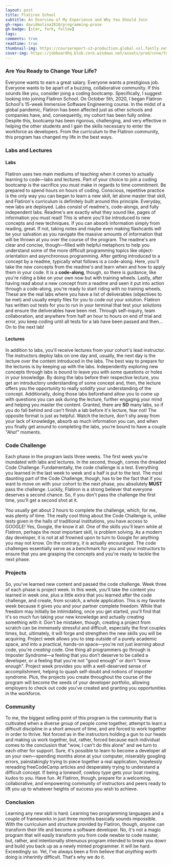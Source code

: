 ```yaml
---
layout: post
title: Flatiron School  
subtitle: An Overview of My Experience and Why You Should Join
gh-repo: davidmolina2810/programming-prose
gh-badge: [star, fork, follow]
tags: 
comments: true
readtime: true
thumbnail-img: https://coursereport-s3-production.global.ssl.fastly.net/uploads/school/logo/8/original/flatironschool.png
cover-img: https://jobboardhq.blob.core.windows.net/assets/prod/cnne/tm2l/employerLogo.png?v=191120032141
---
```


### Are You Ready to Change Your Life?  

Everyone wants to earn a great salary. Everyone wants a prestigious job. Everyone wants to be apart of a buzzing, collaborative community. If this sounds like you, consider joing a coding bootcamp. Specifically, I suggest looking into joining Flatiron School. On October 5th, 2020, I began Flatiron School's 15-week Immersive Software Engineering course. In the midst of a global pandemic, Flatiron has been affected just as other schools and companies have, and, consequently, my cohort has been fully online. Despite this, bootcamp has been rigorous, challenging, and very effective in helping the other students and I gain the skills necessary to enter the workforce as developers. From the curriculum to the Flatiron community, this program has changed my life in the best ways. 

### Labs and Lectures  

#### Labs  

Flatiron uses two main mediums of teaching when it comes to actually learning to code&mdash;labs and lectures. Part of your choice to join a coding bootcamp is the sacrifice you must make in regards to time commitment. Be prepared to spend hours on hours of coding. Conscious, repetitive practice is the only way you can began to learn a new skill, let alone master that skill, and Flatiron's curriculum is definitely built around this principle. Everyday, new labs are deployed. Labs consist of readme's, code-alongs, and fully independent labs. Readme's are exactly what they sound like, pages of information you must read! This is where you'll be introduced to new concepts and new techniques. If you can absorb information simply from reading, great. If not, taking notes and maybe even making flashcards will be your salvation as you navigate the massive amounts of information that will be thrown at you over the course of the program. The readme's are clear and concise, though&mdash;filled with helpful metaphors to help you understand some of the more difficult programming topics like object-orientation and asynchronous programming. After getting introduced to a concept by a readme, typically what follows is a code-along. Here, you'll take the new concepts from the readme's and learn when and how to apply them in your code. It is a **code-along**, though, so there is guidance, like you're riding a bike on your own now but with training wheels. Lastly, after having read about a new concept from a readme and seen it put into action through a code-along, you're ready to start riding with no training wheels. These are the real labs where you have a list of deliverables (objectives to be met) and usually empty files for you to code out your solution. Flatiron has written out tests for you to run in your terminal that test your solutions and ensure the deliverables have been met. Through self-inquiry, team collaboration, and anywhere from half an hour to hours on end of trial and error, you keep coding until all tests for a lab have been passed and then... On to the next lab!  

#### Lectures  

In addition to labs, you'll receive lectures from your cohort's lead instructor. The instructors deploy labs on one day and, usually, the next day is the lecture over the content introduced in the labs. The best way to prepare for the lectures is by keeping up with the labs. Independently exploring new concepts through labs is bound to leave you with some questions or holes in your knowledge. By doing the labs before their respective lecture, you get an introductory understanding of some concept and, then, the lecture offers you the opportunity to really solidify your understanding of the concept. Additionally, doing those labs beforehand allow you to come up with questions you can ask during the lecture, further engaging your mind and helping you master the content. Granted, there are __SO__ many labs, so if you do fall behind and can't finish a lab before it's lecture, fear not! The opposite format is just as helpful. Watch the lecture, don't shy away from your lack of knowledge, absorb as much information you can, and when you finally get around to completing the labs, you're bound to have a couple *"Aha!"* moments.

### Code Challenge  

Each phase in the program lasts three weeks. The first week you're inundated with labs and lectures. In the second, though, comes the dreaded Code Challenge. Fundamentally, the code challenge is a test. Everything you learned in the last week to week and a half is put to the test. The most daunting part of the Code Challenge, though, has to be the fact that if you want to move on with your cohort to the next phase, you absolutely __MUST__ pass the challenge. Luckily, Flatiron is a strong believer that everyone deserves a second chance. So, if you don't pass the challenge the first time, you'll get a second shot at it.  

You usually get about 2 hours to complete the challenge, which, for me, was plenty of time. The really cool thing about the Code Challenge is, unlike tests given in the halls of traditional institutions, you have access to GOOGLE! Yes, Google, the know it all. One of the skills you'll learn while at Flatiron, perhaps the most important skill, is problem solving. As a modern day developer, it is not at all frowned upon to turn to Google for anything you may not know. On the contrary, it is actually encouraged. The code challenges essentially serve as a benchmark for you and your instructors to ensure that you are grasping the concepts and you're ready to tackle the next phase.

### Projects  

So, you've learned new content and passed the code challenge. Week three of each phase is project week. In this week, you'll take the content you learned in week one, plus a little extra that you learned after the code challenge, and create, from scratch, a whole application. This is my favorite week because it gives you and your partner complete freedom. While that freedom may initially be intimidating, once you get started, you'll find that it's so much fun taking your new knowledge and actually creating something with it. Don't be mistaken, though, creating a project from scratch can be immensely stressful and difficult, especially the first couples times, but, ultimately, it will forge and strengthen the new skills you will be acquiring. Project week allows you to step outside of a purely academic space, and into a practical, hands-on space&mdash;you're not just *learning* about code, you're *creating* code. One thing all programmers go through is Imposter Syndrome&mdash;a feeling that you don't deserve to be called a developer, or a feeling that you're not "good enough" or don't "know enough". Project week provides you with a well-deserved sense of accomplishment, helping to quash self-doubt and notions of imposter syndrome. Plus, the projects you create throughout the course of the program will become the seeds of your developer portfolio, allowing employers to check out code you've created and granting you opportunities in the workforce. 

### Community  

To me, the biggest selling point of this program is the community that is cultivated when a diverse group of people come together, attempt to learn a difficult discipline in a short amount of time, and are forced to work together in order to thrive. Not forced as in the instructors holding a gun to our heads and making us work together, but, rather, forced because each individual comes to the conclusion that "wow, I can't do this alone" and we turn to each other for support. Sure, it's possible to learn to become a developer all on your own&mdash;spending months alone at your computer, miserably googling errors, painstakingly trying to piece together a real application, hopelessly rereading freeCodeCamp articles and desperately trying to understand a difficult concept. If being a lonewolf, cowboy type gets your boat rowing, kudos to you. Have fun. At Flatiron, though, prepare for a welcoming, collaborative, and empowering community of instructors and peers ready to lift you up to whatever heights of success you wish to achieve.

### Conclusion  

Learning any new skill is hard. Learning two programming languages and a couple of frameworks in just three months basically sounds impossible. With the curriculum and structure provided by Flatiron, though, *anyone* can transform their life and become a software developer. No, it's not a magic program that will easily transform you from code newbie to code master, but, rather, and intentionally strenuous program intended to break you down and build you back up as a newly minted programmer. It will be hard. Exceedingly so. Yet, I've always been a firm believe that *anything* worth doing is inherintly difficult. That's why we do it. 